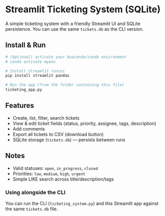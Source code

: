 # Streamlit Ticketing System (SQLite)

A simple ticketing system with a friendly Streamlit UI and SQLite persistence.
You can use the same `tickets.db` as the CLI version.

## Install & Run
```bash
# (Optional) activate your Anaconda/conda environment
# conda activate myenv

# Install Streamlit (once)
pip install streamlit pandas

# Run the app (from the folder containing this file)
ticketing_app.py
```

## Features
- Create, list, filter, search tickets
- View & edit ticket fields (status, priority, assignee, tags, description)
- Add comments
- Export all tickets to CSV (download button)
- SQLite storage (`tickets.db`) — persists between runs

## Notes
- Valid statuses: `open`, `in_progress`, `closed`
- Priorities: `low`, `medium`, `high`, `urgent`
- Simple LIKE search across title/description/tags

### Using alongside the CLI
You can run the CLI (`ticketing_system.py`) and this Streamlit app against the same `tickets.db` file.
